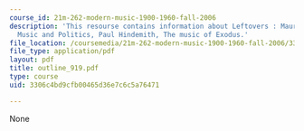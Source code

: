 ```yaml
---
course_id: 21m-262-modern-music-1900-1960-fall-2006
description: 'This resourse contains information about Leftovers : Maurice Ravel,
  Music and Politics, Paul Hindemith, The music of Exodus.'
file_location: /coursemedia/21m-262-modern-music-1900-1960-fall-2006/3306c4bd9cfb00465d36e7c6c5a76471_outline_919.pdf
file_type: application/pdf
layout: pdf
title: outline_919.pdf
type: course
uid: 3306c4bd9cfb00465d36e7c6c5a76471

---
```

None